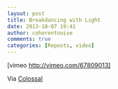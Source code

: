 ```yaml
---
layout: post
title: Breakdancing with Light
date: 2013-10-07 19:41
author: coherentnoise
comments: true
categories: [Reposts, video]
---
```

[vimeo http://vimeo.com/67809013]

Via <a title="Nuance: Dancing with Light" href="http://www.thisiscolossal.com/2013/09/nuance-dancing-with-light/" target="_blank">Colossal</a>
